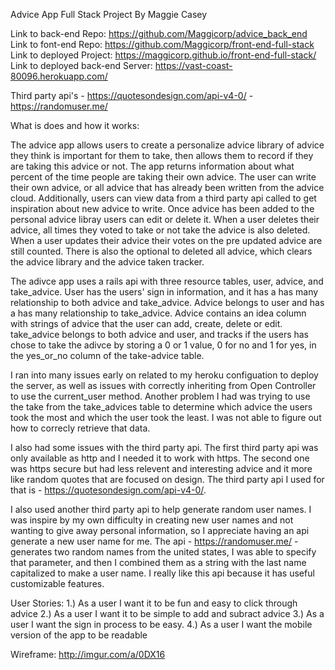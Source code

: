 
Advice App
Full Stack Project
By Maggie Casey

Link to back-end Repo: https://github.com/Maggicorp/advice_back_end
Link to font-end Repo: https://github.com/Maggicorp/front-end-full-stack
Link to deployed Project: https://maggicorp.github.io/front-end-full-stack/
Link to deployed back-end Server: https://vast-coast-80096.herokuapp.com/


Third party api's - https://quotesondesign.com/api-v4-0/
                  - https://randomuser.me/


What is does and how it works:

The advice app allows users to create a personalize advice library of advice they think is important for them to take, then allows them to record if they are taking this advice or not.  The app returns information about what percent of the time people are taking their own advice.  The user can write their own advice, or all advice that has already been written from the advice cloud.  Additionally, users can view data from a third party api called to get inspiration about new advice to write.  Once advice has been added to the personal advice libray users can edit or delete it. When a user deletes their advice, all times they voted to take or not take the advice is also deleted. When a user updates their advice their votes on the pre updated advice are still counted. There is also the optional to deleted all advice, which clears the advice library and the advice taken tracker.

The adivce app uses a rails api with three resource tables, user, advice, and take_advice.  User has the users' sign in information, and it has a has many relationship to both advice and take_advice.  Advice belongs to user and has a has many relationship to take_advice.  Advice contains an idea column with  strings of advice that the user can add, create, delete or edit.  take_advice belongs to both advice and user, and tracks if the users has chose to take the adivce by storing a 0 or 1 value, 0 for no and 1 for yes, in the yes_or_no column of the take-advice table.

I ran into many issues early on related to my heroku configuation to deploy the server, as well as issues with correctly inheriting from Open Controller to use the current_user method.  Another problem I had was trying to use the take from the take_advices table to determine which advice the users took the most and which the user took the least.  I was not able to figure out how to correcly retrieve that data.

I also had some issues with the third party api. The first third party api was only available as http and I needed it to work with https.  The second one was https secure but had less relevent and interesting advice and it more like random quotes that are focused on design.  The third party api I used for that is - https://quotesondesign.com/api-v4-0/.

I also used another third party api to help generate random user names.  I was inspire by my own difficulty in creating new user names and not wanting to give away personal information, so I appreciate having an api generate a new user name for me.  The api - https://randomuser.me/ - generates two random names from the united states, I was able to specify that parameter, and then I combined them as a string with the last name capitalized to make a user name.  I really like this api because it has useful customizable features.

User Stories:
1.) As a user I want it to be fun and easy to click through advice
2.) As a user I want it to be simple to add and subract advice
3.) As a user I want the sign in process to be easy.
4.) As a user I want the mobile version of the app to be readable

Wireframe:
http://imgur.com/a/0DX16
